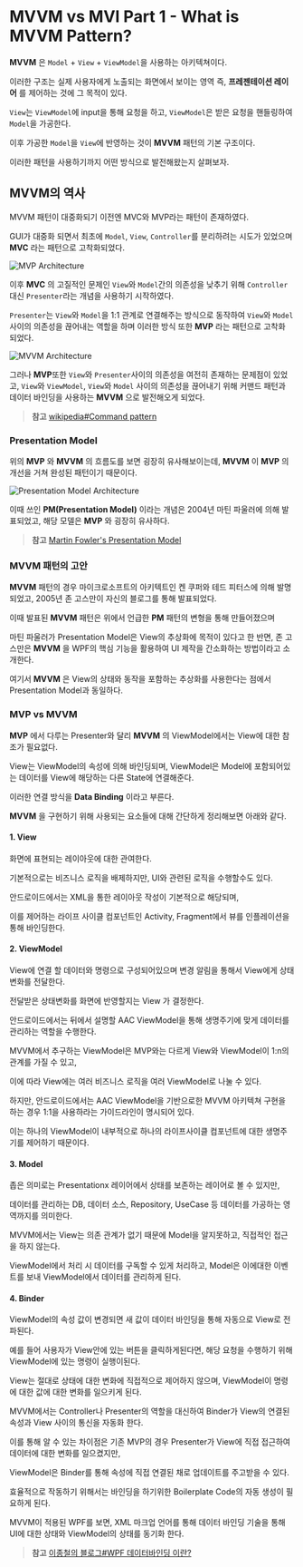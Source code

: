 # MVVM vs MVI Part 1 - What is MVVM Pattern?

**MVVM** 은 `Model` + `View` + `ViewModel`을 사용하는 아키텍쳐이다.

이러한 구조는 실제 사용자에게 노출되는 화면에서 보이는 영역 즉, **프레젠테이션 레이어** 를 제어하는 것에 그 목적이 있다. 

`View`는 `ViewModel`에 input을 통해 요청을 하고, `ViewModel`은 받은 요청을 핸들링하여 `Model`을 가공한다.

이후 가공한 `Model`을 `View`에 반영하는 것이 **MVVM** 패턴의 기본 구조이다.

이러한 패턴을 사용하기까지 어떤 방식으로 발전해왔는지 살펴보자.

## MVVM의 역사

MVVM 패턴이 대중화되기 이전엔 MVC와 MVP라는 패턴이 존재하였다.

GUI가 대중화 되면서 최초에 `Model`, `View`, `Controller`를 분리하려는 시도가 있었으며 **MVC** 라는 패턴으로 고착화되었다.

![MVP Architecture](https://imgur.com/4DuJsmi.jpg)

이후 **MVC** 의 고질적인 문제인 `View`와 `Model`간의 의존성을 낮추기 위해 `Controller` 대신 `Presenter`라는 개념을 사용하기 시작하였다.

`Presenter`는 `View`와 `Model`을 1:1 관계로 연결해주는 방식으로 동작하여 `View`와 `Model`사이의 의존성을 끊어내는 역할을 하며 이러한 방식 또한 **MVP** 라는 패턴으로 고착화 되었다.

![MVVM Architecture](https://imgur.com/3rbkLy2.jpg)

그러나 **MVP**또한 `View`와 `Presenter`사이의 의존성을 여전히 존재하는 문제점이 있었고, `View`와 `ViewModel`, `View`와 `Model` 사이의 의존성을 끊어내기 위해 커맨드 패턴과 데이터 바인딩을 사용하는 **MVVM** 으로 발전해오게 되었다.

> **참고** [wikipedia#Command pattern](https://en.wikipedia.org/wiki/Command_pattern)

### Presentation Model

위의 **MVP** 와 **MVVM** 의 흐름도를 보면 굉장히 유사해보이는데, **MVVM** 이 **MVP** 의 개선을 거쳐 완성된 패턴이기 때문이다.

![Presentation Model Architecture](https://imgur.com/tiDQQQx.jpg)

이때 쓰인 **PM(Presentation Model)** 이라는 개념은 2004년 마틴 파울러에 의해 발표되었고, 해당 모델은 **MVP** 와 굉장히 유사하다.

> **참고** [Martin Fowler's Presentation Model](https://martinfowler.com/eaaDev/PresentationModel.html)

### MVVM 패턴의 고안

**MVVM** 패턴의 경우 마이크로소프트의 아키텍트인 켄 쿠퍼와 테드 피터스에 의해 발명되었고, 2005년 존 고스만이 자신의 블로그를 통해 발표되었다.

이때 발표된 **MVVM** 패턴은 위에서 언급한 **PM** 패턴의 변형을 통해 만들어졌으며

마틴 파울러가 Presentation Model은 View의 추상화에 목적이 있다고 한 반면, 존 고스만은 **MVVM** 을 WPF의 핵심 기능을 활용하여 UI 제작을 간소화하는 방법이라고 소개한다.

여기서 **MVVM** 은 View의 상태와 동작을 포함하는 추상화를 사용한다는 점에서 Presentation Model과 동일하다.

### MVP vs MVVM

**MVP** 에서 다루는 Presenter와 달리 **MVVM** 의 ViewModel에서는 View에 대한 참조가 필요없다.

View는 ViewModel의 속성에 의해 바인딩되며, ViewModel은 Model에 포함되어있는 데이터를 View에 해당하는 다른 State에 연결해준다.

이러한 연결 방식을 **Data Binding** 이라고 부른다.

**MVVM** 을 구현하기 위해 사용되는 요소들에 대해 간단하게 정리해보면 아래와 같다.

#### 1. View
화면에 표현되는 레이아웃에 대한 관여한다. 

기본적으로는 비즈니스 로직을 배제하지만, UI와 관련된 로직을 수행할수도 있다. 

안드로이드에서는 XML을 통한 레이아웃 작성이 기본적으로 해당되며, 

이를 제어하는 라이프 사이클 컴포넌트인 Activity, Fragment에서 뷰를 인플레이션을 통해 바인딩한다.

#### 2. ViewModel

View에 연결 할 데이터와 명령으로 구성되어있으며 변경 알림을 통해서 View에게 상태 변화를 전달한다. 

전달받은 상태변화를 화면에 반영할지는 View 가 결정한다. 

안드로이드에서는 뒤에서 설명할 AAC ViewModel을 통해 생명주기에 맞게 데이터를 관리하는 역할을 수행한다.

MVVM에서 추구하는 ViewModel은 MVP와는 다르게 View와 ViewModel이 1:n의 관계를 가질 수 있고, 

이에 따라 View에는 여러 비즈니스 로직을 여러 ViewModel로 나눌 수 있다.

하지만, 안드로이드에서는 AAC ViewModel을 기반으로한 MVVM 아키텍쳐 구현을 하는 경우 1:1을 사용하라는 가이드라인이 명시되어 있다. 

이는 하나의 ViewModel이 내부적으로 하나의 라이프사이클 컴포넌트에 대한 생명주기를 제어하기 때문이다.

#### 3. Model

좁은 의미로는 Presentationx 레이어에서 상태를 보존하는 레이어로 볼 수 있지만, 

데이터를 관리하는 DB, 데이터 소스, Repository, UseCase 등 데이터를 가공하는 영역까지를 의미한다. 

MVVM에서는 View는 의존 관계가 없기 때문에 Model을 알지못하고, 직접적인 접근을 하지 않는다.

ViewModel에서 처리 시 데이터를 구독할 수 있게 처리하고, Model은 이에대한 이벤트를 보내 ViewModel에서 데이터를 관리하게 된다.

#### 4. Binder

ViewModel의 속성 값이 변경되면 새 값이 데이터 바인딩을 통해 자동으로 View로 전파된다. 

예를 들어 사용자가 View안에 있는 버튼을 클릭하게된다면, 해당 요청을 수행하기 위해 ViewModel에 있는 명령이 실행이된다. 

View는 절대로 상태에 대한 변화에 직접적으로 제어하지 않으며, ViewModel이 명령에 대한 값에 대한 변화를 일으키게 된다.

MVVM에서는 Controller나 Presenter의 역할을 대신하여 Binder가 View의 연결된 속성과 View 사이의 통신을 자동화 한다. 

이를 통해 알 수 있는 차이점은 기존 MVP의 경우 Presenter가 View에 직접 접근하여 데이터에 대한 변화를 일으켰지만, 

ViewModel은 Binder를 통해 속성에 직접 연결된 채로 업데이트를 주고받을 수 있다.

효율적으로 작동하기 위해서는 바인딩을 하기위한 Boilerplate Code의 자동 생성이 필요하게 된다.

MVVM이 적용된 WPF를 보면, XML 마크업 언어를 통해 데이터 바인딩 기술을 통해 UI에 대한 상태와 ViewModel의 상태를 동기화 한다.

> **참고** [이종철의 블로그#WPF 데이터바인딩 이란?](https://m.blog.naver.com/PostView.naver?isHttpsRedirect=true&blogId=leejongcheol2018&logNo=221452069250)
